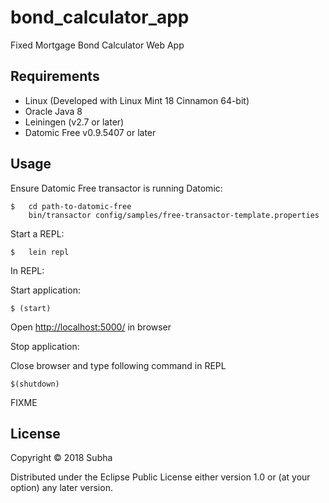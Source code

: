 # bond_calculator_app

Fixed Mortgage Bond Calculator Web App

## Requirements

* Linux (Developed with Linux Mint 18 Cinnamon 64-bit)
* Oracle Java 8
* Leiningen (v2.7 or later)
* Datomic Free v0.9.5407 or later

## Usage

Ensure Datomic Free transactor is running
Datomic:

	$ 	cd path-to-datomic-free
		bin/transactor config/samples/free-transactor-template.properties

Start a REPL:

	$ 	lein repl

In REPL:

Start application:

	$ (start)	

Open [http://localhost:5000/](http://localhost:5000/) in browser

Stop application:

Close browser and type following command in REPL

	$(shutdown)

FIXME

## License

Copyright © 2018 Subha

Distributed under the Eclipse Public License either version 1.0 or (at
your option) any later version.
